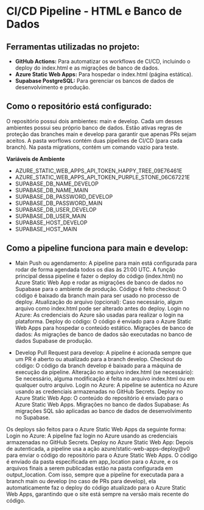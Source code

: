 # CI/CD Pipeline - HTML e Banco de Dados

## Ferramentas utilizadas no projeto:

- **GitHub Actions:**
Para automatizar os workflows de CI/CD, incluindo o deploy do index.html e as migrações de banco de dados.
- **Azure Static Web Apps:** Para hospedar o index.html (página estática).
- **Supabase PostgreSQL:** Para gerenciar os bancos de dados de desenvolvimento e produção.

## **Como o repositório está configurado:**
O repositório possui dois ambientes: main e develop. Cada um desses ambientes possui seu próprio banco de dados.
Estão ativas regras de proteção das branches main e develop para garantir que apenas PRs sejam aceitos. 
A pasta worflows contém duas pipelines de CI/CD (para cada branch).
Na pasta migrations, contém um comando vazio para teste.

**Variáveis de Ambiente**
- AZURE_STATIC_WEB_APPS_API_TOKEN_HAPPY_TREE_09E76461E
- AZURE_STATIC_WEB_APPS_API_TOKEN_PURPLE_STONE_06C67221E
- SUPABASE_DB_NAME_DEVELOP
- SUPABASE_DB_NAME_MAIN
- SUPABASE_DB_PASSWORD_DEVELOP
- SUPABASE_DB_PASSWORD_MAIN
- SUPABASE_DB_USER_DEVELOP
- SUPABASE_DB_USER_MAIN
- SUPABASE_HOST_DEVELOP
- SUPABASE_HOST_MAIN


## **Como a pipeline funciona para main e develop:**

- Main
Push ou agendamento: A pipeline para main está configurada para rodar de forma agendada todos os dias às 21:00 UTC. A função principal dessa pipeline é fazer o deploy do código (index.html) no Azure Static Web App e rodar as migrações de banco de dados no Supabase para o ambiente de produção.
Código é feito checkout: O código é baixado da branch main para ser usado no processo de deploy.
Atualização do arquivo (opcional): Caso necessário, algum arquivo como index.html pode ser alterado antes do deploy.
Login no Azure: As credenciais do Azure são usadas para realizar o login na plataforma.
Deploy do código: O código é enviado para o Azure Static Web Apps para hospedar o conteúdo estático.
Migrações de banco de dados: As migrações de banco de dados são executadas no banco de dados Supabase de produção.

- Develop
Pull Request para develop: A pipeline é acionada sempre que um PR é aberto ou atualizado para a branch develop.
Checkout do código: O código da branch develop é baixado para a máquina de execução da pipeline.
Alteração no arquivo index.html (se necessário): Se necessário, alguma modificação é feita no arquivo index.html ou em qualquer outro arquivo.
Login no Azure: A pipeline se autentica no Azure usando as credenciais armazenadas no GitHub Secrets.
Deploy no Azure Static Web App: O conteúdo do repositório é enviado para o Azure Static Web Apps.
Migrações no banco de dados Supabase: As migrações SQL são aplicadas ao banco de dados de desenvolvimento no Supabase.

Os deploys são feitos para o Azure Static Web Apps da seguinte forma:
Login no Azure: A pipeline faz login no Azure usando as credenciais armazenadas no GitHub Secrets.
Deploy no Azure Static Web App: Depois de autenticada, a pipeline usa a ação azure/static-web-apps-deploy@v0 para enviar o código do repositório para o Azure Static Web Apps. O código é enviado da pasta especificada em app_location para o Azure, e os arquivos finais a serem publicadas estão na pasta configurada em output_location.
Com isso, sempre que a pipeline for executada para a branch main ou develop (no caso de PRs para develop), ela automaticamente faz o deploy do código atualizado para o Azure Static Web Apps, garantindo que o site está sempre na versão mais recente do código.
